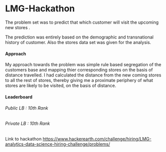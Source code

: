 # LMG-Hackathon
The problem set was to predict that which customer will visit the upcoming new stores . 




The prediction was entirely  based on the demographic and transnational history of customer. Also the stores data set was given for the analysis.    



#### Approach
My approach towards the problem was simple rule based segregation of the customers base and mapping thier corresponding stores on the basis of distance travelled. I had calculated the distance from the new coming stores to all the rest of stores, thereby giving me a proximate periphery of what stores are likely to be visited, on the basis of distance.


#### Leaderboard
###### Public LB : 10th Rank
###### Private LB : 10th Rank

Link to hackathon
https://www.hackerearth.com/challenge/hiring/LMG-analytics-data-science-hiring-challenge/problems/
